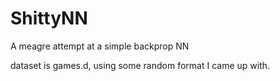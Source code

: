 # ShittyNN
A meagre attempt at a simple backprop NN

dataset is games.d, using some random format I came up with.
